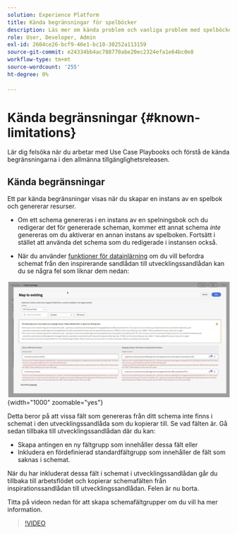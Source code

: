 ```yaml
---
solution: Experience Platform
title: Kända begränsningar för spelböcker
description: Läs mer om kända problem och vanliga problem med spelböcker och hur du felsöker dem
role: User, Developer, Admin
exl-id: 2604ce26-bcf9-46e1-bc10-30252a113159
source-git-commit: e24334bb4ac788770abe20ec2324efa1e64bc0e8
workflow-type: tm+mt
source-wordcount: '255'
ht-degree: 0%

---
```



# Kända begränsningar {#known-limitations}

Lär dig felsöka när du arbetar med Use Case Playbooks och förstå de kända begränsningarna i den allmänna tillgänglighetsreleasen.

## Kända begränsningar

Ett par kända begränsningar visas när du skapar en instans av en spelbok och genererar resurser.

* Om ett schema genereras i en instans av en spelningsbok och du redigerar det för genererade scheman, kommer ett annat schema *inte* genereras om du aktiverar en annan instans av spelboken. Fortsätt i stället att använda det schema som du redigerade i instansen också.

* När du använder [funktioner för datainlärning](/help/use-case-playbooks/playbooks/data-awareness.md) om du vill befordra schemat från den inspirerande sandlådan till utvecklingssandlådan kan du se några fel som liknar dem nedan:

![Fel som visas i arbetsflödet för schemamappning.](/help/use-case-playbooks/assets/playbooks/troubleshooting/schema-errors.png){width="1000" zoomable="yes"}

Detta beror på att vissa fält som genereras från ditt schema inte finns i schemat i den utvecklingssandlåda som du kopierar till. Se vad fälten är. Gå sedan tillbaka till utvecklingssandlådan där du kan:

* Skapa antingen en ny fältgrupp som innehåller dessa fält eller
* Inkludera en fördefinierad standardfältgrupp som innehåller de fält som saknas i schemat.

När du har inkluderat dessa fält i schemat i utvecklingssandlådan går du tillbaka till arbetsflödet och kopierar schemafälten från inspirationssandlådan till utvecklingssandlådan. Felen är nu borta.

Titta på videon nedan för att skapa schemafältgrupper om du vill ha mer information.

>[!VIDEO](https://video.tv.adobe.com/v/27013/?learn=on)
